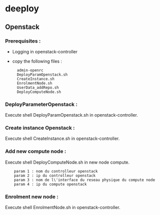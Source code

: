 # deeploy

## Openstack

### Prerequisites :  
* Logging in openstack-controller
* copy the following files :

        admin-openrc
        DeployParamOpenstack.sh
        CreateInstance.sh
        EnrolmentNode.sh
        UserData_addRepo.sh
        DeployComputeNode.sh


### DeployParameterOpenstack :

Execute shell DeployParamOpenstack.sh in openstack-controller.

### Create instance Openstack :

Execute shell CreateInstance.sh in openstack-controller.

### Add new compute node :

Execute shell DeployComputeNode.sh in new node compute.
        
        param 1 : nom du controlleur openstack
        param 2 : ip du controlleur openstack
        param 3 : nom de l\'interface du reseau physique du compute node
        param 4 : ip du compute openstack

### Enrolment new node :

Execute shell EnrolmentNode.sh in openstack-controller.


